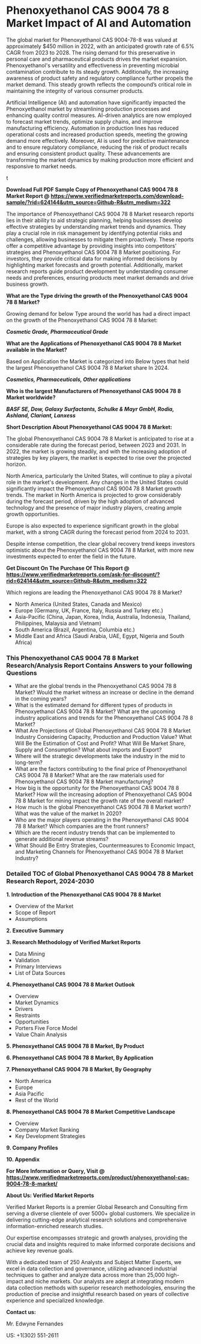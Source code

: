 <meta name="title" content="Global  Phenoxyethanol CAS 9004 78 8 Market Impact of AI and Automation"><meta name="description" content="  The global market for Phenoxyethanol CAS 9004-78-8 was valued at approximately $450 million in 2022, with an anticipated growth rate of 6.5% CAGR from 2023 to 2028. "><meta name="title" content=" Phenoxyethanol CAS 9004 78 8 Market Size, Share, Scope, Trends, Growth, Opportunities, Analysis, Forecast"> <h1>Phenoxyethanol CAS 9004 78 8 Market Impact of AI and Automation</h1> <p>The global market for Phenoxyethanol CAS 9004-78-8 was valued at approximately $450 million in 2022, with an anticipated growth rate of 6.5% CAGR from 2023 to 2028. The rising demand for this preservative in personal care and pharmaceutical products drives the market expansion. Phenoxyethanol's versatility and effectiveness in preventing microbial contamination contribute to its steady growth. Additionally, the increasing awareness of product safety and regulatory compliance further propels the market demand. This steady growth reflects the compound’s critical role in maintaining the integrity of various consumer products.</p> <p>Artificial Intelligence (AI) and automation have significantly impacted the Phenoxyethanol market by streamlining production processes and enhancing quality control measures. AI-driven analytics are now employed to forecast market trends, optimize supply chains, and improve manufacturing efficiency. Automation in production lines has reduced operational costs and increased production speeds, meeting the growing demand more effectively. Moreover, AI is used for predictive maintenance and to ensure regulatory compliance, reducing the risk of product recalls and ensuring consistent product quality. These advancements are transforming the market dynamics by making production more efficient and responsive to market needs.</p> t</p><p id="" class=""><strong>Download Full PDF Sample Copy of Phenoxyethanol CAS 9004 78 8 Market Report @ <a href="https://www.verifiedmarketreports.com/download-sample/?rid=624144&utm_source=Github-R&utm_medium=322" target="_blank">https://www.verifiedmarketreports.com/download-sample/?rid=624144&utm_source=Github-R&utm_medium=322</a></strong></p><p>The importance of&nbsp;Phenoxyethanol CAS 9004 78 8 Market research reports lies in their ability to aid strategic planning, helping businesses develop effective strategies by understanding market trends and dynamics. They play a crucial role in risk management by identifying potential risks and challenges, allowing businesses to mitigate them proactively. These reports offer a competitive advantage by providing insights into competitors' strategies and Phenoxyethanol CAS 9004 78 8 Market positioning. For investors, they provide critical data for making informed decisions by highlighting market forecasts and growth potential. Additionally, market research reports guide product development by understanding consumer needs and preferences, ensuring products meet market demands and drive business growth.</p><p><strong>What are the&nbsp;Type driving the growth of the Phenoxyethanol CAS 9004 78 8 Market?</strong></p><p id="" class="">Growing demand for below Type around the world has had a direct impact on the growth of the Phenoxyethanol CAS 9004 78 8 Market:</p><em><strong>Cosmetic Grade, Pharmaceutical Grade</strong></em></p><strong>What are the&nbsp;Applications&nbsp;of Phenoxyethanol CAS 9004 78 8 Market available in the Market?</strong></p><p id="" class="">Based on Application the Market is categorized into Below types that held the largest Phenoxyethanol CAS 9004 78 8 Market share In 2024.</p><em><strong>Cosmetics, Pharmaceuticals, Other applications</strong></em></p><strong>Who is the largest Manufacturers of Phenoxyethanol CAS 9004 78 8 Market worldwide?</strong></p><p><em><strong>BASF SE, Dow, Galaxy Surfactants, Schulke & Mayr GmbH, Rodia, Ashland, Clariant, Lanxess</strong></em></p><p id="" class=""><strong>Short Description About Phenoxyethanol CAS 9004 78 8 Market:</strong></p><p>The global Phenoxyethanol CAS 9004 78 8 Market is anticipated to rise at a considerable rate during the forecast period, between 2023 and 2031. In 2022, the market is growing steadily, and with the increasing adoption of strategies by key players, the market is expected to rise over the projected horizon.</p><p>North America, particularly the United States, will continue to play a pivotal role in the market's development. Any changes in the United States could significantly impact the Phenoxyethanol CAS 9004 78 8 Market growth trends. The market in North America is projected to grow considerably during the forecast period, driven by the high adoption of advanced technology and the presence of major industry players, creating ample growth opportunities.</p><p>Europe is also expected to experience significant growth in the global market, with a strong CAGR during the forecast period from 2024 to 2031.</p><p>Despite intense competition, the clear global recovery trend keeps investors optimistic about the Phenoxyethanol CAS 9004 78 8 Market, with more new investments expected to enter the field in the future.</p><p id="" class=""><strong>Get Discount On The Purchase Of This Report @ <a href="https://www.verifiedmarketreports.com/ask-for-discount/?rid=624144&utm_source=Github-R&utm_medium=322" target="_blank">https://www.verifiedmarketreports.com/ask-for-discount/?rid=624144&utm_source=Github-R&utm_medium=322</a></strong></p>Which regions are leading the Phenoxyethanol CAS 9004 78 8 Market?</p><ul><li>North America (United States, Canada and Mexico)</li><li>Europe (Germany, UK, France, Italy, Russia and Turkey etc.)</li><li>Asia-Pacific (China, Japan, Korea, India, Australia, Indonesia, Thailand, Philippines, Malaysia and Vietnam)</li><li>South America (Brazil, Argentina, Columbia etc.)</li><li>Middle East and Africa (Saudi Arabia, UAE, Egypt, Nigeria and South Africa)</li></ul><h3 id="" class="">This Phenoxyethanol CAS 9004 78 8 Market Research/Analysis Report Contains Answers to your following Questions</h3><ul><li>What are the global trends in the Phenoxyethanol CAS 9004 78 8 Market? Would the market witness an increase or decline in the demand in the coming years?</li><li>What is the estimated demand for different types of products in Phenoxyethanol CAS 9004 78 8 Market? What are the upcoming industry applications and trends for the Phenoxyethanol CAS 9004 78 8 Market?</li><li>What Are Projections of Global Phenoxyethanol CAS 9004 78 8 Market Industry Considering Capacity, Production and Production Value? What Will Be the Estimation of Cost and Profit? What Will Be Market Share, Supply and Consumption? What about imports and Export?</li><li>Where will the strategic developments take the industry in the mid to long-term?</li><li>What are the factors contributing to the final price of Phenoxyethanol CAS 9004 78 8 Market? What are the raw materials used for Phenoxyethanol CAS 9004 78 8 Market manufacturing?</li><li>How big is the opportunity for the Phenoxyethanol CAS 9004 78 8 Market? How will the increasing adoption of Phenoxyethanol CAS 9004 78 8 Market for mining impact the growth rate of the overall market?</li><li>How much is the global Phenoxyethanol CAS 9004 78 8 Market worth? What was the value of the market In 2020?</li><li>Who are the major players operating in the Phenoxyethanol CAS 9004 78 8 Market? Which companies are the front runners?</li><li>Which are the recent industry trends that can be implemented to generate additional revenue streams?</li><li>What Should Be Entry Strategies, Countermeasures to Economic Impact, and Marketing Channels for Phenoxyethanol CAS 9004 78 8 Market Industry?</li></ul><h3 id="" class="">Detailed TOC of Global Phenoxyethanol CAS 9004 78 8 Market Research Report, 2024-2030</h3><p id="" class=""><strong>1. Introduction of the Phenoxyethanol CAS 9004 78 8 Market</strong></p><ul><li>Overview of the Market</li><li>Scope of Report</li><li>Assumptions</li></ul><p id="" class=""><strong>2. Executive Summary</strong></p><p id="" class=""><strong>3. Research Methodology of Verified Market Reports</strong></p><ul><li>Data Mining</li><li>Validation</li><li>Primary Interviews</li><li>List of Data Sources</li></ul><p id="" class=""><strong>4. Phenoxyethanol CAS 9004 78 8 Market Outlook</strong></p><ul><li>Overview</li><li>Market Dynamics</li><li>Drivers</li><li>Restraints</li><li>Opportunities</li><li>Porters Five Force Model</li><li>Value Chain Analysis</li></ul><p id="" class=""><strong>5. Phenoxyethanol CAS 9004 78 8 Market, By Product</strong></p><p id="" class=""><strong>6. Phenoxyethanol CAS 9004 78 8 Market, By Application</strong></p><p id="" class=""><strong>7. Phenoxyethanol CAS 9004 78 8 Market, By Geography</strong></p><ul><li>North America</li><li>Europe</li><li>Asia Pacific</li><li>Rest of the World</li></ul><p id="" class=""><strong>8. Phenoxyethanol CAS 9004 78 8 Market Competitive Landscape</strong></p><ul><li>Overview</li><li>Company Market Ranking</li><li>Key Development Strategies</li></ul><p id="" class=""><strong>9. Company Profiles</strong></p><p id="" class=""><strong>10. Appendix</strong></p><p id="" class=""><strong>For More Information or Query, Visit @ <a href="https://www.verifiedmarketreports.com/product/phenoxyethanol-cas-9004-78-8-market/" target="_blank">https://www.verifiedmarketreports.com/product/phenoxyethanol-cas-9004-78-8-market/</a></strong></p><p id="" class=""><strong>About Us: Verified Market Reports</strong></p><p id="" class="">Verified Market Reports is a premier Global Research and Consulting firm serving a diverse clientele of over 5000+ global customers. We specialize in delivering cutting-edge analytical research solutions and comprehensive information-enriched research studies.</p><p id="" class="">Our expertise encompasses strategic and growth analyses, providing the crucial data and insights required to make informed corporate decisions and achieve key revenue goals.</p><p id="" class="">With a dedicated team of 250 Analysts and Subject Matter Experts, we excel in data collection and governance, utilizing advanced industrial techniques to gather and analyze data across more than 25,000 high-impact and niche markets. Our analysts are adept at integrating modern data collection methods with superior research methodologies, ensuring the production of precise and insightful research based on years of collective experience and specialized knowledge.</p><p id="" class=""><strong>Contact us:</strong></p><p id="" class="">Mr. Edwyne Fernandes</p><p id="" class="">US: +1(302) 551-2611</p>